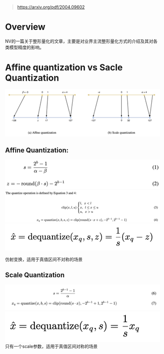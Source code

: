 > https://arxiv.org/pdf/2004.09602

# Overview
NV的一篇关于整形量化的文章，主要是对业界主流整形量化方式的介绍及其对各类模型精度的影响。
# Affine quantization vs Sacle Quantization
![image.png](https://raw.githubusercontent.com/lj970926/image-hosting/master/images/20250407105415.png)
## Affine Quantization:
![image.png](https://raw.githubusercontent.com/lj970926/image-hosting/master/images/20250407105514.png)
![image.png](https://raw.githubusercontent.com/lj970926/image-hosting/master/images/20250407105531.png)
![image.png](https://raw.githubusercontent.com/lj970926/image-hosting/master/images/20250407105718.png)

仿射变换，适用于真值区间不对称的场景
## Scale Quantization
![image.png](https://raw.githubusercontent.com/lj970926/image-hosting/master/images/20250407105735.png)
![image.png](https://raw.githubusercontent.com/lj970926/image-hosting/master/images/20250407105749.png)
只有一个scale参数，适用于真值区间对称的场景